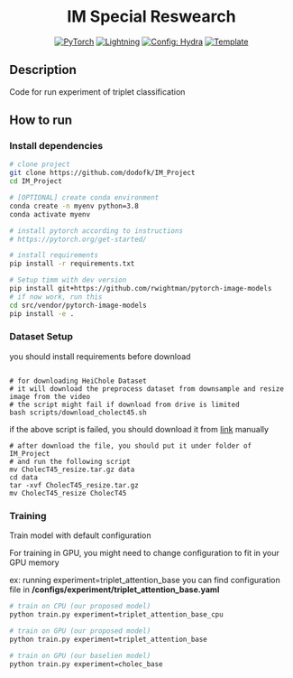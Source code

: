 <div align="center">

# IM Special Reswearch

<a href="https://pytorch.org/get-started/locally/"><img alt="PyTorch" src="https://img.shields.io/badge/PyTorch-ee4c2c?logo=pytorch&logoColor=white"></a>
<a href="https://pytorchlightning.ai/"><img alt="Lightning" src="https://img.shields.io/badge/-Lightning-792ee5?logo=pytorchlightning&logoColor=white"></a>
<a href="https://hydra.cc/"><img alt="Config: Hydra" src="https://img.shields.io/badge/Config-Hydra-89b8cd"></a>
<a href="https://github.com/ashleve/lightning-hydra-template"><img alt="Template" src="https://img.shields.io/badge/-Lightning--Hydra--Template-017F2F?style=flat&logo=github&labelColor=gray"></a><br>

[//]: # ([![Paper]&#40;http://img.shields.io/badge/paper-arxiv.1001.2234-B31B1B.svg&#41;]&#40;https://www.nature.com/articles/nature14539&#41;)

[//]: # ([![Conference]&#40;http://img.shields.io/badge/AnyConference-year-4b44ce.svg&#41;]&#40;https://papers.nips.cc/paper/2020&#41;)

</div>

## Description

Code for run experiment of triplet classification 

## How to run

### Install dependencies

```bash
# clone project
git clone https://github.com/dodofk/IM_Project
cd IM_Project

# [OPTIONAL] create conda environment
conda create -n myenv python=3.8
conda activate myenv

# install pytorch according to instructions
# https://pytorch.org/get-started/

# install requirements
pip install -r requirements.txt

# Setup timm with dev version
pip install git+https://github.com/rwightman/pytorch-image-models
# if now work, run this
cd src/vendor/pytorch-image-models 
pip install -e .
```

### Dataset Setup
you should install requirements before download

```shell

# for downloading HeiChole Dataset
# it will download the preprocess dataset from downsample and resize image from the video
# the script might fail if download from drive is limited
bash scripts/download_cholect45.sh
```
if the above script is failed, you should download it from [link](https://drive.google.com/file/d/14o5HHzK7kSXQxeoOijiPpp_nHl4yer_t/view?usp=sharing) manually
```shell
# after download the file, you should put it under folder of IM_Project
# and run the following script
mv CholecT45_resize.tar.gz data
cd data 
tar -xvf CholecT45_resize.tar.gz
mv CholecT45_resize CholecT45
```



### Training
Train model with default configuration

For training in GPU, you might need to change configuration to fit in your GPU memory

ex: running experiment=triplet_attention_base
you can find configuration file in **/configs/experiment/triplet_attention_base.yaml**
```bash
# train on CPU (our proposed model)
python train.py experiment=triplet_attention_base_cpu

# train on GPU (our proposed model)
python train.py experiment=triplet_attention_base

# train on GPU (our baselien model)
python train.py experiment=cholec_base
```
